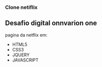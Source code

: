 ### Clone netiflix 
## Desafio digital onnvarion one

 pagina da netflix em:
- HTML5
-  CSS3
- JQUERY
- JAVASCRIPT

